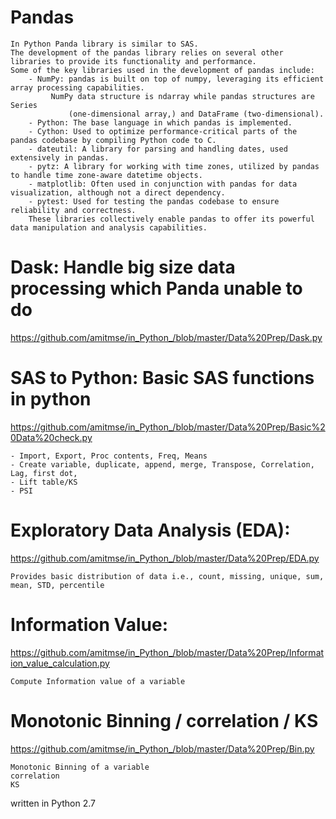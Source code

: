 
# Pandas
	In Python Panda library is similar to SAS.
	The development of the pandas library relies on several other libraries to provide its functionality and performance. 
 	Some of the key libraries used in the development of pandas include:
		- NumPy: pandas is built on top of numpy, leveraging its efficient array processing capabilities. 
			 NumPy data structure is ndarray while pandas structures are Series 
    			 (one-dimensional array,) and DataFrame (two-dimensional).
		- Python: The base language in which pandas is implemented.
		- Cython: Used to optimize performance-critical parts of the pandas codebase by compiling Python code to C.
		- dateutil: A library for parsing and handling dates, used extensively in pandas.
		- pytz: A library for working with time zones, utilized by pandas to handle time zone-aware datetime objects.
		- matplotlib: Often used in conjunction with pandas for data visualization, although not a direct dependency.
		- pytest: Used for testing the pandas codebase to ensure reliability and correctness.
		These libraries collectively enable pandas to offer its powerful data manipulation and analysis capabilities.

# Dask: Handle big size data processing which Panda unable to do

https://github.com/amitmse/in_Python_/blob/master/Data%20Prep/Dask.py


# SAS to Python: Basic SAS functions in python

https://github.com/amitmse/in_Python_/blob/master/Data%20Prep/Basic%20Data%20check.py

    - Import, Export, Proc contents, Freq, Means
    - Create variable, duplicate, append, merge, Transpose, Correlation, Lag, first dot, 
    - Lift table/KS
    - PSI

# Exploratory Data Analysis (EDA):

https://github.com/amitmse/in_Python_/blob/master/Data%20Prep/EDA.py

    Provides basic distribution of data i.e., count, missing, unique, sum, mean, STD, percentile

# Information Value:

https://github.com/amitmse/in_Python_/blob/master/Data%20Prep/Information_value_calculation.py

    Compute Information value of a variable

# Monotonic Binning / correlation / KS

https://github.com/amitmse/in_Python_/blob/master/Data%20Prep/Bin.py

    Monotonic Binning of a variable
	correlation
	KS    

written in Python 2.7
